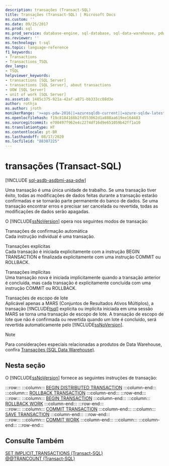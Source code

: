 ```yaml
---
description: transações (Transact-SQL)
title: Transações (Transact-SQL) | Microsoft Docs
ms.custom: ''
ms.date: 09/25/2017
ms.prod: sql
ms.prod_service: database-engine, sql-database, sql-data-warehouse, pdw
ms.reviewer: ''
ms.technology: t-sql
ms.topic: language-reference
f1_keywords:
- Transactions
- Transactions_TSQL
dev_langs:
- TSQL
helpviewer_keywords:
- transactions [SQL Server]
- transactions [SQL Server], about transactions
- UOW [SQL Server]
- unit of work [SQL Server]
ms.assetid: 1485c375-921a-42af-a871-bb333cc08d3e
author: rothja
ms.author: jroth
monikerRange: '>=aps-pdw-2016||=azuresqldb-current||=azure-sqldw-latest||>=sql-server-2016||=sqlallproducts-allversions||>=sql-server-linux-2017||=azuresqldb-mi-current'
ms.openlocfilehash: f19c8184168b2fd553062d1a888aa619ee164483
ms.sourcegitcommit: e700497f962e4c2274df16d9e651059b42ff1a10
ms.translationtype: HT
ms.contentlocale: pt-BR
ms.lasthandoff: 08/17/2020
ms.locfileid: "88307225"
---
```

# <a name="transactions-transact-sql"></a>transações (Transact-SQL)
[!INCLUDE [sql-asdb-asdbmi-asa-pdw](../../includes/applies-to-version/sql-asdb-asdbmi-asa-pdw.md)]

  Uma transação é uma única unidade de trabalho. Se uma transação tiver êxito, todas as modificações de dados feitas durante a transação estarão confirmadas e se tornarão parte permanente do banco de dados. Se uma transação encontrar erros e precisar ser cancelada ou revertida, todas as modificações de dados serão apagadas.  
  
 O [!INCLUDE[ssNoVersion](../../includes/ssnoversion-md.md)] opera nos seguintes modos de transação:  
  
 Transações de confirmação automática  
 Cada instrução individual é uma transação.  
  
 Transações explícitas  
 Cada transação é iniciada explicitamente com a instrução BEGIN TRANSACTION e finalizada explicitamente com uma instrução COMMIT ou ROLLBACK.  
  
 Transações implícitas  
 Uma transação nova é iniciada implicitamente quando a transação anterior é concluída, mas cada transação é explicitamente concluída com uma instrução COMMIT ou ROLLBACK.  
  
 Transações de escopo de lote  
 Aplicável apenas a MARS (Conjuntos de Resultados Ativos Múltiplos), a transação [!INCLUDE[tsql](../../includes/tsql-md.md)] explícita ou implícita iniciada em uma sessão MARS se torna uma transação de escopo de lote. A transação de escopo de lote que não é confirmada ou revertida quando um lote é concluído, será revertida automaticamente pelo [!INCLUDE[ssNoVersion](../../includes/ssnoversion-md.md)].  

> [!NOTE] 
> Para considerações especiais relacionadas a produtos de Data Warehouse, confira [Transações (SQL Data Warehouse)](transactions-sql-data-warehouse.md).   

## <a name="in-this-section"></a>Nesta seção  
 O [!INCLUDE[ssNoVersion](../../includes/ssnoversion-md.md)] fornece as seguintes instruções de transação:  
  
:::row:::
    :::column:::
        [BEGIN DISTRIBUTED TRANSACTION](../../t-sql/language-elements/begin-distributed-transaction-transact-sql.md)
    :::column-end:::
    :::column:::
        [ROLLBACK TRANSACTION](../../t-sql/language-elements/rollback-transaction-transact-sql.md)
    :::column-end:::
:::row-end:::  
:::row:::
    :::column:::
        [BEGIN TRANSACTION](../../t-sql/language-elements/begin-transaction-transact-sql.md)
    :::column-end:::
    :::column:::
        [ROLLBACK WORK](../../t-sql/language-elements/rollback-work-transact-sql.md)
    :::column-end:::
:::row-end:::  
:::row:::
    :::column:::
        [COMMIT TRANSACTION](../../t-sql/language-elements/commit-transaction-transact-sql.md)
    :::column-end:::
    :::column:::
        [SAVE TRANSACTION](../../t-sql/language-elements/save-transaction-transact-sql.md)
    :::column-end:::
:::row-end:::  
:::row:::
    :::column:::
        [COMMIT WORK](../../t-sql/language-elements/commit-work-transact-sql.md)
    :::column-end:::
    :::column:::
    :::column-end:::
:::row-end:::
  
## <a name="see-also"></a>Consulte Também  
 [SET IMPLICIT_TRANSACTIONS &#40;Transact-SQL&#41;](../../t-sql/statements/set-implicit-transactions-transact-sql.md)   
 [@@TRANCOUNT &#40;Transact-SQL&#41;](../../t-sql/functions/trancount-transact-sql.md)  
  
  
